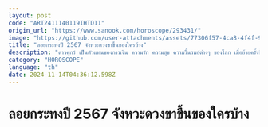 ```yaml
---
layout: post
code: "ART2411140119IHTD11"
origin_url: "https://www.sanook.com/horoscope/293431/"
image: "https://github.com/user-attachments/assets/77306f57-4ca8-4f4f-9f27-a8b22b675b18"
title: "ลอยกระทงปี 2567 จังหวะดวงขาขึ้นของใครบ้าง"
description: "ดาวศุกร์ เป็นตัวแทนของการเงิน ความรัก ความสุข ความรื่นรมย์ต่างๆ ของโลก เมื่อย้ายครั้งนี้ คาบเกี่ยวในช่วงลอยกระทงพอดีเชียว มาดูกันใครกันบ้างนะ จะดวงรุ่งพุ่งกันด้านใดบ้าง มี 5 ราศี ลัคนาราศีที่ได้รับผลดีกับดาวศุกร์ดวงดี"
category: "HOROSCOPE"
language: "th"
date: 2024-11-14T04:36:12.598Z
---
```


# ลอยกระทงปี 2567 จังหวะดวงขาขึ้นของใครบ้าง